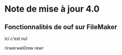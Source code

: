 # Note de mise à jour 4.0

## Fonctionnalités de ouf sur FileMaker
Ici c'est nul

rirwerwei0rew
rewr